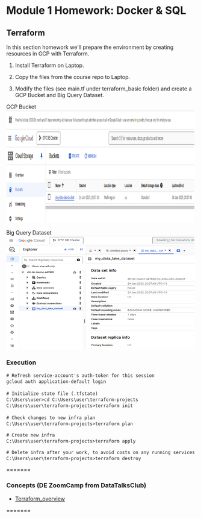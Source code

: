 # Module 1 Homework: Docker & SQL

## Terraform

In this section homework we'll prepare the environment by creating resources in GCP with Terraform.

1. Install Terraform on Laptop. 

2. Copy the files from the course repo to Laptop.

3. Modify the files (see main.tf under terraform_basic folder) and create a GCP Bucket and Big Query Dataset.

GCP Bucket
   <img src="images/gcp_bucket.png" alt="GCP Bucket" width="500" height="300">
   
   
Big Query Dataset
   <img src="images/big_query_dataset.png" alt="Big Query Dataset" width="500" height="300">

### Execution

```shell
# Refresh service-account's auth-token for this session
gcloud auth application-default login

# Initialize state file (.tfstate)
C:\Users\user>cd C:\Users\user\terraform-projects
C:\Users\user\terraform-projects>terraform init

# Check changes to new infra plan
C:\Users\user\terraform-projects>terraform plan
```

```shell
# Create new infra
C:\Users\user\terraform-projects>terraform apply
```

```shell
# Delete infra after your work, to avoid costs on any running services
C:\Users\user\terraform-projects>terraform destroy
```


=======
### Concepts (DE ZoomCamp from DataTalksClub)
* [Terraform_overview](../1_terraform_overview.md)

=======

